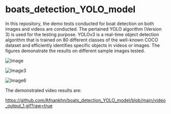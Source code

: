 # boats_detection_YOLO_model
In this repository, the demo tests conducted for boat detection on both images and videos are conducted.
The pertained YOLO algorithm (Version 3) is used for the testing purpose.
YOLOv3 is a real-time object detection algorithm that is trained on 80 different classes of the well-known COCO dataset and efficiently identifies specific objects in videos or images.
The figures demonstrate the results on different sample images tested.

![Image](https://github.com/Afnankhn/boats_detection_YOLO_model/assets/55242810/169f1cc9-4a1c-4485-8492-c26a51cf6099)

![Image3](https://github.com/Afnankhn/boats_detection_YOLO_model/assets/55242810/7600f253-3a08-4817-9c20-1f4f3c6ada17)


![Image6](https://github.com/Afnankhn/boats_detection_YOLO_model/assets/55242810/b1fb9097-a6c4-49c8-ac10-55a203e66107)





The demonstrated video results are:

https://github.com/Afnankhn/boats_detection_YOLO_model/blob/main/video_output_1.gif?raw=true

